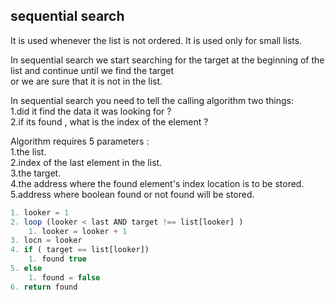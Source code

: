 ## sequential search

It is used whenever the list is not ordered. It is used only for small lists.

In sequential search we start searching for the target at the beginning of the list and continue until we find the target <br/> or we are sure that it is not in the list.

In sequential search you need to tell the calling algorithm two things:<br/>
1.did it find the data it was looking for ?<br/>
2.if its found , what is the index of the element ?<br/>


Algorithm requires 5 parameters :<br/>
1.the list.<br/>
2.index of the last element in the list.<br/>
3.the target.<br/>
4.the address where the found element's index location is to be stored.<br/>
5.address where boolean found or not found will be stored.<br/>



```javascript
1. looker = 1
2. loop (looker < last AND target !== list[looker] )
    1. looker = looker + 1
3. locn = looker
4. if ( target == list[looker])
    1. found true
5. else
    1. found = false
6. return found
```
